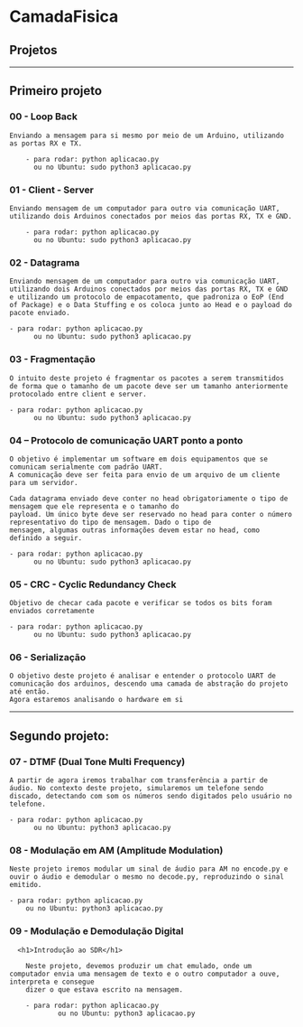 # CamadaFisica

## Projetos
____________________________________________________
## Primeiro projeto

### 00 - Loop Back

    Enviando a mensagem para si mesmo por meio de um Arduino, utilizando as portas RX e TX.
    
        - para rodar: python aplicacao.py
          ou no Ubuntu: sudo python3 aplicacao.py

### 01 - Client - Server

    Enviando mensagem de um computador para outro via comunicação UART, utilizando dois Arduinos conectados por meios das portas RX, TX e GND.

        - para rodar: python aplicacao.py
          ou no Ubuntu: sudo python3 aplicacao.py

### 02 - Datagrama

    Enviando mensagem de um computador para outro via comunicação UART, utilizando dois Arduinos conectados por meios das portas RX, TX e GND e utilizando um protocolo de empacotamento, que padroniza o EoP (End of Package) e o Data Stuffing e os coloca junto ao Head e o payload do pacote enviado.

    - para rodar: python aplicacao.py
          ou no Ubuntu: sudo python3 aplicacao.py

### 03 - Fragmentação
    
    O intuito deste projeto é fragmentar os pacotes a serem transmitidos de forma que o tamanho de um pacote deve ser um tamanho anteriormente protocolado entre client e server.

    - para rodar: python aplicacao.py
          ou no Ubuntu: sudo python3 aplicacao.py

### 04 – Protocolo de comunicação UART ponto a ponto

    O objetivo é implementar um software em dois equipamentos que se comunicam serialmente com padrão UART. 
    A comunicação deve ser feita para envio de um arquivo de um cliente para um servidor. 

    Cada datagrama enviado deve conter no head obrigatoriamente o tipo de mensagem que ele representa e o tamanho do
    payload. Um único byte deve ser reservado no head para conter o número representativo do tipo de mensagem. Dado o tipo de
    mensagem, algumas outras informações devem estar no head, como definido a seguir.

    - para rodar: python aplicacao.py
          ou no Ubuntu: sudo python3 aplicacao.py

### 05 - CRC - Cyclic Redundancy Check

    Objetivo de checar cada pacote e verificar se todos os bits foram enviados corretamente

    - para rodar: python aplicacao.py
          ou no Ubuntu: sudo python3 aplicacao.py

### 06 - Serialização

    O objetivo deste projeto é analisar e entender o protocolo UART de comunicação dos arduinos, descendo uma camada de abstração do projeto até então.
    Agora estaremos analisando o hardware em si

____________________________________________________
## Segundo projeto:

### 07 - DTMF (Dual Tone Multi Frequency)

    A partir de agora iremos trabalhar com transferência a partir de áudio. No contexto deste projeto, simularemos um telefone sendo discado, detectando com som os números sendo digitados pelo usuário no telefone.

    - para rodar: python aplicacao.py
          ou no Ubuntu: python3 aplicacao.py

### 08 - Modulação em AM (Amplitude Modulation)

    Neste projeto iremos modular um sinal de áudio para AM no encode.py e ouvir o áudio e demodular o mesmo no decode.py, reproduzindo o sinal emitido.

    - para rodar: python aplicacao.py
        ou no Ubuntu: python3 aplicacao.py

### 09 - Modulação e Demodulação Digital
      <h1>Introdução ao SDR</h1>

        Neste projeto, devemos produzir um chat emulado, onde um computador envia uma mensagem de texto e o outro computador a ouve, interpreta e consegue
        dizer o que estava escrito na mensagem.

        - para rodar: python aplicacao.py
                ou no Ubuntu: python3 aplicacao.py